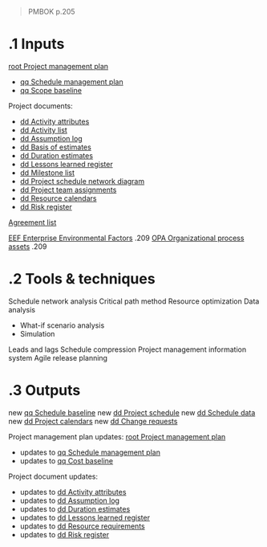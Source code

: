 > PMBOK p.205
# .1 Inputs

[root Project management plan](../Project%20Management%20Plans/root%20Project%20management%20plan.md)
* [qq Schedule management plan](../Project%20Management%20Plans/qq%20Schedule%20management%20plan.md)
* [qq Scope baseline](../Project%20Management%20Plans/qq%20Scope%20baseline.md)

Project documents:
* [dd Activity attributes](../Project%20Documents/dd%20Activity%20attributes.md)
* [dd Activity list](../Project%20Documents/dd%20Activity%20list.md)
* [dd Assumption log](../Project%20Documents/dd%20Assumption%20log.md)
* [dd Basis of estimates](../Project%20Documents/dd%20Basis%20of%20estimates.md)
* [dd Duration estimates](../Project%20Documents/dd%20Duration%20estimates.md)
* [dd Lessons learned register](../Project%20Documents/dd%20Lessons%20learned%20register.md)
* [dd Milestone list](../Project%20Documents/dd%20Milestone%20list.md)
* [dd Project schedule network diagram](../Project%20Documents/dd%20Project%20schedule%20network%20diagram.md)
* [dd Project team assignments](../Project%20Documents/dd%20Project%20team%20assignments.md)
* [dd Resource calendars](../Project%20Documents/dd%20Resource%20calendars.md)
* [dd Risk register](../Project%20Documents/dd%20Risk%20register.md)

[Agreement list](../Business%20Documents/Agreement%20list.md)

[EEF Enterprise Environmental Factors](../EEF%20Enterprise%20Environmental%20Factors.md) .209
[OPA Organizational process assets](../OPA%20Organizational%20process%20assets.md) .209

# .2 Tools & techniques
Schedule network analysis
Critical path method
Resource optimization
Data analysis
* What-if scenario analysis
* Simulation

Leads and lags
Schedule compression
Project management information system
Agile release planning

# .3 Outputs
new [qq Schedule baseline](../Project%20Management%20Plans/qq%20Schedule%20baseline.md)
new [dd Project schedule](../Project%20Documents/dd%20Project%20schedule.md)
new [dd Schedule data](../Project%20Documents/dd%20Schedule%20data.md)
new [dd Project calendars](../Project%20Documents/dd%20Project%20calendars.md)
new [dd Change requests](../Project%20Documents/dd%20Change%20requests.md)

Project management plan updates: [root Project management plan](../Project%20Management%20Plans/root%20Project%20management%20plan.md)
* updates to [qq Schedule management plan](../Project%20Management%20Plans/qq%20Schedule%20management%20plan.md)
* updates to [qq Cost baseline](../Project%20Management%20Plans/qq%20Cost%20baseline.md)

Project document updates:
* updates to [dd Activity attributes](../Project%20Documents/dd%20Activity%20attributes.md)
* updates to [dd Assumption log](../Project%20Documents/dd%20Assumption%20log.md)
* updates to [dd Duration estimates](../Project%20Documents/dd%20Duration%20estimates.md)
* updates to [dd Lessons learned register](../Project%20Documents/dd%20Lessons%20learned%20register.md)
* updates to [dd Resource requirements](../Project%20Documents/dd%20Resource%20requirements.md)
* updates to [dd Risk register](../Project%20Documents/dd%20Risk%20register.md)



